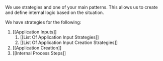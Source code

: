 
We use strategies and one of your main patterns. This allows us to create and define internal logic based on the situation. 

We have strategies for the following:

1. [[Application Inputs]]
	1. [[List Of Application Input Strategies]]
	2. [[List Of Application Input Creation Strategies]]
2. [[Application Creation]]
3. [[Internal Process Steps]]

